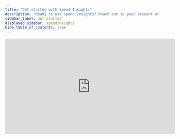 ```yaml
---
title: "Get started with Spend Insights"
description: "Ready to use Spend Insights? Reach out to your account manager so that we can enable it for you and get you started. In the process, we will set up your Codat instance to match your business processes, company specifics, and requirements. It's that easy."
sidebar_label: Get started
displayed_sidebar: spendInsights
hide_table_of_contents: true
---
```


<div className="video-container">
  <iframe width="560" height="315" src="https://www.youtube.com/embed/z-UW2uY7TSo?si=b3_a_vWUo5927MAf" title="YouTube video player" frameborder="0" allow="accelerometer; autoplay; clipboard-write; encrypted-media; gyroscope; picture-in-picture; web-share" allowfullscreen/>
</div>

--- 

## Read next

The following user guides are available to share with your organization's Relationship Managers and Analysts:

- [Request information](/spend-insights/guides/manage-relationships)
- [Review spend data](/spend-insights/guides/analyze-spend)
- [Keep data fresh](/spend-insights/guides/refresh-data)

